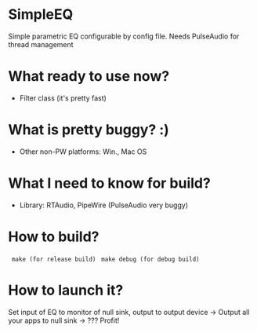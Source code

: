 # SimpleEQ
Simple parametric EQ configurable by config file. Needs PulseAudio for thread management

# What ready to use now?
- Filter class (it's pretty fast)

# What is pretty buggy? :)
- Other non-PW platforms: Win., Mac OS
# What I need to know for build?
- Library: RTAudio, PipeWire (PulseAudio very buggy)
# How to build?
` make (for release build)`
` make debug (for debug build)`
# How to launch it?
Set input of EQ to monitor of null sink, output to output device -> Output all your apps to null sink -> ??? Profit!

